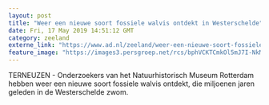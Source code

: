 ```yaml
---
layout: post
title: "Weer een nieuwe soort fossiele walvis ontdekt in Westerschelde"
date: Fri, 17 May 2019 14:51:12 GMT
category: zeeland
externe_link: "https://www.ad.nl/zeeland/weer-een-nieuwe-soort-fossiele-walvis-ontdekt-in-westerschelde~aff29474/"
feature_image: "https://images3.persgroep.net/rcs/bphVCKTCmkOl5mJ7I-NkMDsBnU0/diocontent/148604340/_fitwidth/400/?appId=21791a8992982cd8da851550a453bd7f&quality=0.7"
---
```


TERNEUZEN - Onderzoekers van het Natuurhistorisch Museum Rotterdam hebben weer een nieuwe soort fossiele walvis ontdekt, die miljoenen jaren geleden in de Westerschelde zwom.
